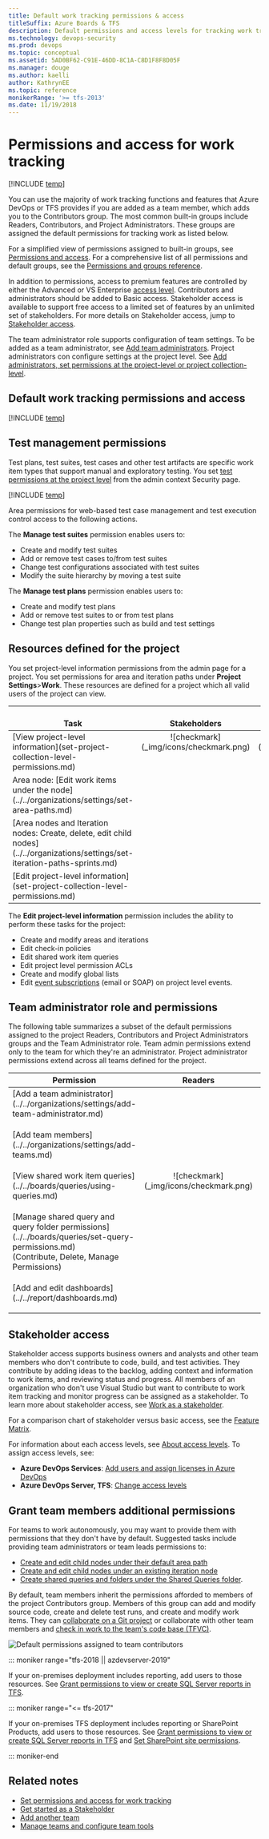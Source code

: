 ```yaml
---
title: Default work tracking permissions & access 
titleSuffix: Azure Boards & TFS 
description: Default permissions and access levels for tracking work tracking in Azure Boards & Team Foundation Server
ms.technology: devops-security
ms.prod: devops
ms.topic: conceptual
ms.assetid: 5AD0BF62-C91E-46DD-8C1A-C8D1F8F8D05F
ms.manager: douge
ms.author: kaelli
author: KathrynEE
ms.topic: reference
monikerRange: '>= tfs-2013'
ms.date: 11/19/2018
---
```


# Permissions and access for work tracking

[!INCLUDE [temp](../../_shared/version-vsts-tfs-all-versions.md)]

You can use the majority of work tracking functions and features that Azure DevOps or TFS provides if you are added as a team member, which adds you to the Contributors group. The most common built-in groups include Readers, Contributors, and Project Administrators. These groups are assigned the default permissions for tracking work as listed below.

For a simplified view of permissions assigned to built-in groups, see [Permissions and access](permissions-access.md). For a comprehensive list of all permissions and default groups, see the [Permissions and groups reference](permissions.md). 

In addition to permissions, access to premium features are controlled by either the Advanced or VS Enterprise [access level](access-levels.md). Contributors and administrators should be added to Basic access. Stakeholder access is available to support free access to a limited set of features by an unlimited set of stakeholders. For more details on Stakeholder access, jump to [Stakeholder access](#stakeholder-access). 

The team administrator role supports configuration of team settings. To be added as a team administrator, see [Add team administrators](../../organizations/settings/add-team-administrator.md). Project administrators con configure settings at the project level. See [Add administrators, set permissions at the project-level or project collection-level](set-project-collection-level-permissions.md). 

## Default work tracking permissions and access 

[!INCLUDE [temp](_shared/work.md)]


## Test management permissions   

Test plans, test suites, test cases and other test artifacts are specific work item types that support manual and exploratory testing. You set [test permissions at the project level](set-project-collection-level-permissions.md) from the admin context Security page.  

[!INCLUDE [temp](_shared/test.md)]


Area permissions for web-based test case management and test execution control access to the following actions.  

The **Manage test suites** permission enables users to:  
- Create and modify test suites  
- Add or remove test cases to/from test suites  
- Change test configurations associated with test suites  
- Modify the suite hierarchy by moving a test suite  

The **Manage test plans** permission enables users to:  
- Create and modify test plans 
- Add or remove test suites to or from test plans 
- Change test plan properties such as build and test settings 


## Resources defined for the project

You set project-level information permissions from the admin page for a project. You set permissions for area and iteration paths under **Project Settings**>**Work**. These resources are defined for a project which all valid users of the project can view. 

<table>
<tr valign="bottom">
<th width="310px">Task</th>
<th>Stakeholders</th>
<th>Readers</th>
<th>Contributors</th>
<th>Team Admins</th>
<th width="16%">Account Owner/<br/>Project Admins</th>
</tr>
<tbody valign="top" align="center">
<tr>
<td align="left">[View project-level information](set-project-collection-level-permissions.md) 
</td>
<td>![checkmark](_img/icons/checkmark.png)</td>
<td>![checkmark](_img/icons/checkmark.png)</td>
<td>![checkmark](_img/icons/checkmark.png)</td>
<td>![checkmark](_img/icons/checkmark.png)</td>
<td>![checkmark](_img/icons/checkmark.png)</td>
</tr>


<tr>
<td align="left">Area node: [Edit work items under the node](../../organizations/settings/set-area-paths.md) 
</td>
<td><p>&nbsp;&nbsp;</p></td>
<td><p>&nbsp;&nbsp;</p></td>
<td>![checkmark](_img/icons/checkmark.png)</td>
<td>![checkmark](_img/icons/checkmark.png)</td>
<td>![checkmark](_img/icons/checkmark.png)</td>
</tr>
<tr>
<td align="left">[Area nodes and Iteration nodes: Create, delete, edit child nodes](../../organizations/settings/set-iteration-paths-sprints.md)  
</td>
<td><p>&nbsp;&nbsp;</p></td>
<td><p>&nbsp;&nbsp;</p></td>
<td><p>&nbsp;&nbsp;</p></td>
<td><p>&nbsp;&nbsp;</p></td>
<td>![checkmark](_img/icons/checkmark.png)</td>
</tr>


<tr>
<td align="left">[Edit project-level information](set-project-collection-level-permissions.md)     
</td>
<td><p>&nbsp;&nbsp;</p></td>
<td><p>&nbsp;&nbsp;</p></td>
<td><p>&nbsp;&nbsp;</p></td>
<td>![checkmark](_img/icons/checkmark.png)</td>
</tr>


</tbody>
</table>


The **Edit project-level information** permission includes the ability to perform these tasks for the project:
- Create and modify areas and iterations  
- Edit check-in policies  
- Edit shared work item queries  
- Edit project level permission ACLs  
- Create and modify global lists  
- Edit [event subscriptions](permissions.md#alerts) (email or SOAP) on project level events.




## Team administrator role and permissions  

The following table summarizes a subset of the default permissions assigned to the project Readers, Contributors and Project Administrators groups and the Team Administrator role. Team admin permissions extend only to the team for which they're an administrator. Project administrator permissions extend across all teams defined for the project.


<table>

<tr valign="bottom">
<th width="38%">Permission</th>
<th width="10%">Readers</th>
<th width="16%">Contributors</th>
<th width="18%">Team Administrators</th>
<th width="18%">Project Administrators</th>
</tr>
<tbody valign="top" align="center">
<tr>

<td align="left">[Add a team administrator](../../organizations/settings/add-team-administrator.md) </p>
</td>
<td><p>&nbsp;&nbsp;</p></td>
<td><p>&nbsp;&nbsp;</p></td>
<td>![checkmark](_img/icons/checkmark.png)</td>
<td>![checkmark](_img/icons/checkmark.png)</td>
</tr>
<tr>

<td align="left">
[Add team members](../../organizations/settings/add-teams.md) </p>
</td>
<td><p>&nbsp;&nbsp;</p></td>
<td><p>&nbsp;&nbsp;</p></td>
<td>![checkmark](_img/icons/checkmark.png)</td>
<td>![checkmark](_img/icons/checkmark.png)</td>
</tr>
<tr>

<td align="left">[View shared work item queries](../../boards/queries/using-queries.md)</p>
</td>
<td>![checkmark](_img/icons/checkmark.png)</td>
<td>![checkmark](_img/icons/checkmark.png)</td>
<td>![checkmark](_img/icons/checkmark.png)</td>
<td>![checkmark](_img/icons/checkmark.png)</td>
</tr>

<tr>
<td align="left">
[Manage shared query and query folder permissions](../../boards/queries/set-query-permissions.md)<br/>(Contribute, Delete, Manage Permissions)
</p>
</td>
<td><p>&nbsp;&nbsp;</p></td>
<td><p>&nbsp;&nbsp;</p></td>
<td><p>&nbsp;&nbsp;</p></td>
<td>![checkmark](_img/icons/checkmark.png)</td>
</tr>

<tr>
<td align="left">
[Add and edit dashboards](../../report/dashboards.md) 
</p>
</td>
<td><p>&nbsp;&nbsp;</p></td>
<td><p>&nbsp;&nbsp;</p></td>
<td>![checkmark](_img/icons/checkmark.png)</td>
<td>![checkmark](_img/icons/checkmark.png)</td>
</tr>

</tbody>
</table>




<a id="stakeholder-access"></a>

## Stakeholder access

Stakeholder access supports business owners and analysts and other team members who don't contribute to code, build, and test activities. They contribute by adding ideas to the backlog, adding context and information to work items, and reviewing status and progress. All members of an organization who don't use Visual Studio but want to contribute to work item tracking and monitor progress can be assigned as a stakeholder. To learn more about stakeholder access, see [Work as a stakeholder](get-started-stakeholder.md). 

For a comparison chart of stakeholder versus basic access, see the [Feature Matrix](https://visualstudio.microsoft.com/vsts/compare-features/).

For information about each access levels, see [About access levels](access-levels.md). To assign access levels, see: 
- **Azure DevOps Services**: [Add users and assign licenses in Azure DevOps](../accounts/add-organization-users.md)
- **Azure DevOps Server, TFS**: [Change access levels](change-access-levels.md)  


<a id="grant-add-permissions"></a>  

## Grant team members additional permissions  

For teams to work autonomously, you may want to provide them with permissions that they don't have by default. Suggested tasks include providing team administrators or team leads permissions to:  

- [Create and edit child nodes under their default area path](set-permissions-access-work-tracking.md)  
- [Create and edit child nodes under an existing iteration node](set-permissions-access-work-tracking.md)  
- [Create shared queries and folders under the Shared Queries folder](../../boards/queries/set-query-permissions.md).  
 
By default, team members inherit the permissions afforded to members of the project Contributors group. Members of this group can add and modify source code, create and delete test runs, and create and modify work items. They can [collaborate on a Git project](../../repos/git/gitquickstart.md) or collaborate with other team members and [check in work to the team's code base (TFVC)](../../repos/tfvc/check-your-work-team-codebase.md).  

![Default permissions assigned to team contributors](../settings/_img/add-team/default-permissions-assigned-to-team-contributors.png)  

::: moniker range="tfs-2018 || azdevserver-2019"

If your on-premises deployment includes reporting, add users to those resources. See [Grant permissions to view or create SQL Server reports in TFS](../../report/admin/grant-permissions-to-reports.md).

::: moniker range="<= tfs-2017"

If your on-premises TFS deployment includes reporting or SharePoint Products, add users to those resources. See [Grant permissions to view or create SQL Server reports in TFS](../../report/admin/grant-permissions-to-reports.md) and [Set SharePoint site permissions](../../organizations/security/set-sharepoint-permissions.md).

::: moniker-end  

## Related notes 

*	[Set permissions and access for work tracking](set-permissions-access-work-tracking.md) 
*	[Get started as a Stakeholder](get-started-stakeholder.md)  
*	[Add another team](../../organizations/settings/add-teams.md)  
*	[Manage teams and configure team tools](../settings/manage-teams.md)   

